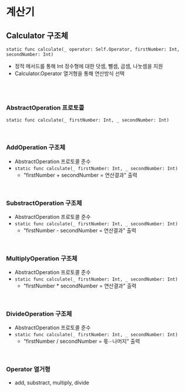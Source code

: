 # 계산기

## Calculator 구조체
`static func calculate(_ operator: Self.Operator, firstNumber: Int, secondNumber: Int)`
- 정적 메서드를 통해 Int 정수형에 대한 덧셈, 뺄셈, 곱셈, 나눗셈을 지원
- Calculator.Operator 열거형을 통해 연산방식 선택

</br>
</br>

### AbstractOperation 프로토콜
`static func calculate(_ firstNumber: Int, _ secondNumber: Int)`


</br>

### AddOperation 구조체 
- AbstractOperation 프로토콜 준수
- `static func calculate(_ firstNumber: Int, _ secondNumber: Int)`
    - "firstNumber + secondNumber = 연산결과" 출력

</br>

### SubstractOperation 구조체
- AbstractOperation 프로토콜 준수
- `static func calculate(_ firstNumber: Int, _ secondNumber: Int)`
    - "firstNumber - secondNumber = 연산결과" 출력

</br>

### MultiplyOperation 구조체
- AbstractOperation 프로토콜 준수
- `static func calculate(_ firstNumber: Int, _ secondNumber: Int)`
    - "firstNumber * secondNumber = 연산결과" 출력

</br>

### DivideOperation 구조체
- AbstractOperation 프로토콜 준수
- `static func calculate(_ firstNumber: Int, _ secondNumber: Int)`
    - "firstNumber / secondNumber = 몫∙∙∙나머지" 출력

</br>

### Operator 열거형
- add, substract, multiply, divide
